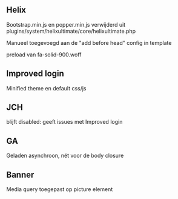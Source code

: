 ## Helix

Bootstrap.min.js en popper.min.js verwijderd uit plugins/system/helixultimate/core/helixultimate.php

Manueel toegevoegd aan de "add before head" config in template

preload van fa-solid-900.woff

## Improved login

Minified theme en default css/js

## JCH

blijft disabled: geeft issues met Improved login

## GA

Geladen asynchroon, nét voor de body closure

## Banner

Media query toegepast op picture element
